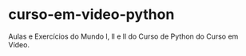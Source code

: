 # curso-em-video-python
Aulas e Exercícios do Mundo l, ll e ll do Curso de Python do Curso em Vídeo.
